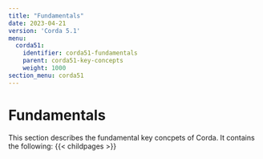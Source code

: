 ```yaml
---
title: "Fundamentals"
date: 2023-04-21
version: 'Corda 5.1'
menu:
  corda51:
    identifier: corda51-fundamentals
    parent: corda51-key-concepts
    weight: 1000
section_menu: corda51
---
```

# Fundamentals

This section describes the fundamental key concpets of Corda. It contains the following:
{{< childpages >}}